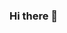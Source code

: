 ### Hi there 👋

<!--
**Sprmishra12/Sprmishra12** is a ✨ _special_ ✨ repository because its `README.md` (this file) appears on your GitHub profile.

Here are some ideas to get you started:

- 🔭 I’m currently working on java 
- 🌱 I’m currently learning java devlopment 
- 👯 I’m looking to collaborate on software devlopment jobs
- 🤔 I’m looking for help with ...
- 💬 Ask me about java
- 📫 How to reach me: sumanpriyaranjan12@gmail.com
- 😄 Pronouns: ...
- ⚡ Fun fact: ...
-->
